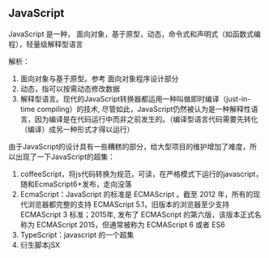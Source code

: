 


## JavaScript
JavaScript 是一种， 面向对象，基于原型，动态，命令式和声明式（如函数式编程），轻量级解释型语言

解析：
1. 面向对象与基于原型。参考 面向对象程序设计部分
2. 动态，指可以按需动态修改数据
3. 解释型语言。现代的JavaScript转换器都运用一种叫做即时编译（just-in-time compiling）的技术, 尽管如此，JavaScript仍然被认为是一种解释性语言，因为编译是在代码运行中而非之前发生的。（编译型语言代码需要先转化（编译）成另一种形式才得以运行）


由于JavaScript的设计具有一些糟糕的部分，给大型项目的维护增加了难度，所以出现了一下JavaScript的超集：
1. coffeeScript，将js代码转换为规范，可读，在严格模式下运行的javascript，随和EcmaScript6+发布，走向没落
2. EcmaScript：JavaScript 的标准是 ECMAScript 。截至 2012 年，所有的现代浏览器都完整的支持  ECMAScript 5.1，旧版本的浏览器至少支持 ECMAScript 3 标准；2015年, 发布了 ECMAScript 的第六版，该版本正式名称为 ECMAScript 2015，但通常被称为 ECMAScript 6 或者 ES6
3. TypeScript：javascript 的一个超集
4. 衍生脚本jSX


